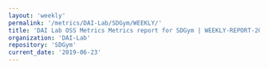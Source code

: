 ```yaml
---
layout: 'weekly'
permalink: '/metrics/DAI-Lab/SDGym/WEEKLY/'
title: 'DAI Lab OSS Metrics Metrics report for SDGym | WEEKLY-REPORT-2019-06-23'
organization: 'DAI-Lab'
repository: 'SDGym'
current_date: '2019-06-23'
---
```


